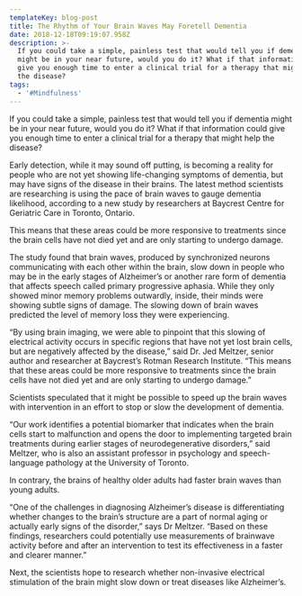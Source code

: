 ```yaml
---
templateKey: blog-post
title: The Rhythm of Your Brain Waves May Foretell Dementia
date: 2018-12-18T09:19:07.958Z
description: >-
  If you could take a simple, painless test that would tell you if dementia
  might be in your near future, would you do it? What if that information could
  give you enough time to enter a clinical trial for a therapy that might help
  the disease?
tags:
  - '#Mindfulness'
---
```

If you could take a simple, painless test that would tell you if dementia might be in your near future, would you do it? What if that information could give you enough time to enter a clinical trial for a therapy that might help the disease?



Early detection, while it may sound off putting, is becoming a reality for people who are not yet showing life-changing symptoms of dementia, but may have signs of the disease in their brains. The latest method scientists are researching is using the pace of brain waves to gauge dementia likelihood, according to a new study by researchers at Baycrest Centre for Geriatric Care in Toronto, Ontario.



This means that these areas could be more responsive to treatments since the brain cells have not died yet and are only starting to undergo damage.



The study found that brain waves, produced by synchronized neurons communicating with each other within the brain, slow down in people who may be in the early stages of Alzheimer’s or another rare form of dementia that affects speech called primary progressive aphasia. While they only showed minor memory problems outwardly, inside, their minds were showing subtle signs of damage. The slowing down of brain waves predicted the level of memory loss they were experiencing.



“By using brain imaging, we were able to pinpoint that this slowing of electrical activity occurs in specific regions that have not yet lost brain cells, but are negatively affected by the disease,” said Dr. Jed Meltzer, senior author and researcher at Baycrest’s Rotman Research Institute. “This means that these areas could be more responsive to treatments since the brain cells have not died yet and are only starting to undergo damage.”



Scientists speculated that it might be possible to speed up the brain waves with intervention in an effort to stop or slow the development of dementia.



“Our work identifies a potential biomarker that indicates when the brain cells start to malfunction and opens the door to implementing targeted brain treatments during earlier stages of neurodegenerative disorders,” said Meltzer, who is also an assistant professor in psychology and speech-language pathology at the University of Toronto.



In contrary, the brains of healthy older adults had faster brain waves than young adults.



“One of the challenges in diagnosing Alzheimer’s disease is differentiating whether changes to the brain’s structure are a part of normal aging or actually early signs of the disorder,” says Dr Meltzer. “Based on these findings, researchers could potentially use measurements of brainwave activity before and after an intervention to test its effectiveness in a faster and clearer manner.”



Next, the scientists hope to research whether non-invasive electrical stimulation of the brain might slow down or treat diseases like Alzheimer’s.

